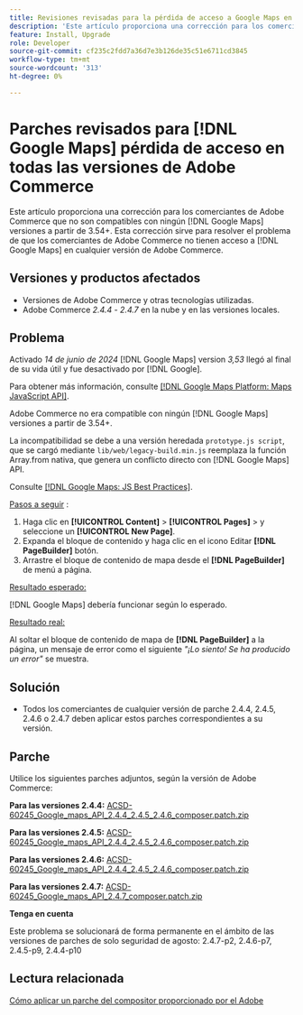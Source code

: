 ```yaml
---
title: Revisiones revisadas para la pérdida de acceso a Google Maps en todas las versiones de Adobe Commerce
description: 'Este artículo proporciona una corrección para los comerciantes de Adobe Commerce que no son compatibles con ningún [!DNL Google Maps] versiones a partir de 3.54+.'
feature: Install, Upgrade
role: Developer
source-git-commit: cf235c2fdd7a36d7e3b126de35c51e6711cd3845
workflow-type: tm+mt
source-wordcount: '313'
ht-degree: 0%

---
```


# Parches revisados para [!DNL Google Maps] pérdida de acceso en todas las versiones de Adobe Commerce

Este artículo proporciona una corrección para los comerciantes de Adobe Commerce que no son compatibles con ningún [!DNL Google Maps] versiones a partir de 3.54+. Esta corrección sirve para resolver el problema de que los comerciantes de Adobe Commerce no tienen acceso a [!DNL Google Maps] en cualquier versión de Adobe Commerce.

## Versiones y productos afectados

* Versiones de Adobe Commerce y otras tecnologías utilizadas.
* Adobe Commerce *2.4.4* - *2.4.7* en la nube y en las versiones locales.

## Problema

Activado *14 de junio de 2024* [!DNL Google Maps] version *3,53* llegó al final de su vida útil y fue desactivado por [!DNL Google].

Para obtener más información, consulte [[!DNL Google Maps Platform: Maps JavaScript API]](https://developers.google.com/maps/documentation/javascript/versions#documentation-for-the-api-versions).

Adobe Commerce no era compatible con ningún [!DNL  Google Maps] versiones a partir de 3.54+.

La incompatibilidad se debe a una versión heredada `prototype.js script`, que se cargó mediante `lib/web/legacy-build.min.js` reemplaza la función Array.from nativa, que genera un conflicto directo con [!DNL  Google Maps] API.

Consulte [[!DNL Google Maps: JS Best Practices]](https://developers.google.com/maps/documentation/javascript/best-practices).

<u>Pasos a seguir</u> :

1. Haga clic en **[!UICONTROL Content]** > **[!UICONTROL Pages]** > y seleccione un **[!UICONTROL New Page]**.
1. Expanda el bloque de contenido y haga clic en el icono Editar **[!DNL PageBuilder]** botón.
1. Arrastre el bloque de contenido de mapa desde el **[!DNL PageBuilder]** de menú a página.

<u>Resultado esperado:</u>

[!DNL Google Maps] debería funcionar según lo esperado.

<u> Resultado real:</u>

Al soltar el bloque de contenido de mapa de **[!DNL PageBuilder]** a la página, un mensaje de error como el siguiente *&quot;¡Lo siento! Se ha producido un error&quot;* se muestra.

## Solución

* Todos los comerciantes de cualquier versión de parche 2.4.4, 2.4.5, 2.4.6 o 2.4.7 deben aplicar estos parches correspondientes a su versión.

## Parche

Utilice los siguientes parches adjuntos, según la versión de Adobe Commerce:

**Para las versiones 2.4.4:**
[ACSD-60245_Google_maps_API_2.4.4_2.4.5_2.4.6_composer.patch.zip](assets/ACSD-60245_Google_maps_API_2.4.4_2.4.5_2.4.6_composer.patch.zip)

**Para las versiones 2.4.5:**
[ACSD-60245_Google_maps_API_2.4.4_2.4.5_2.4.6_composer.patch.zip](assets/ACSD-60245_Google_maps_API_2.4.4_2.4.5_2.4.6_composer.patch.zip)

**Para las versiones 2.4.6:**
[ACSD-60245_Google_maps_API_2.4.4_2.4.5_2.4.6_composer.patch.zip](assets/ACSD-60245_Google_maps_API_2.4.4_2.4.5_2.4.6_composer.patch.zip)

**Para las versiones 2.4.7:**
[ACSD-60245_Google_maps_API_2.4.7_composer.patch.zip](assets/ACSD-60245_Google_maps_API_2.4.7_composer.patch.zip)

**Tenga en cuenta**

Este problema se solucionará de forma permanente en el ámbito de las versiones de parches de solo seguridad de agosto: 2.4.7-p2, 2.4.6-p7, 2.4.5-p9, 2.4.4-p10

## Lectura relacionada

[Cómo aplicar un parche del compositor proporcionado por el Adobe](https://experienceleague.adobe.com/en/docs/commerce-knowledge-base/kb/how-to/how-to-apply-a-composer-patch-provided-by-magento)